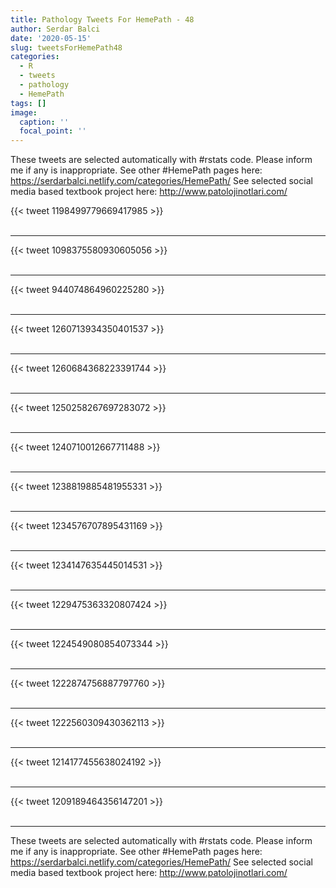```yaml
---
title: Pathology Tweets For HemePath - 48
author: Serdar Balci
date: '2020-05-15'
slug: tweetsForHemePath48
categories:
  - R
  - tweets
  - pathology
  - HemePath
tags: []
image:
  caption: ''
  focal_point: ''
---
```



These tweets are selected automatically with #rstats code. Please inform me if any is inappropriate.
See other #HemePath pages here: https://serdarbalci.netlify.com/categories/HemePath/ 
See selected social media based textbook project here: http://www.patolojinotlari.com/

{{< tweet 1198499779669417985 >}}
<br>
<br>
<hr>
{{< tweet 1098375580930605056 >}}
<br>
<br>
<hr>
{{< tweet 944074864960225280 >}}
<br>
<br>
<hr>
{{< tweet 1260713934350401537 >}}
<br>
<br>
<hr>
{{< tweet 1260684368223391744 >}}
<br>
<br>
<hr>
{{< tweet 1250258267697283072 >}}
<br>
<br>
<hr>
{{< tweet 1240710012667711488 >}}
<br>
<br>
<hr>
{{< tweet 1238819885481955331 >}}
<br>
<br>
<hr>
{{< tweet 1234576707895431169 >}}
<br>
<br>
<hr>
{{< tweet 1234147635445014531 >}}
<br>
<br>
<hr>
{{< tweet 1229475363320807424 >}}
<br>
<br>
<hr>
{{< tweet 1224549080854073344 >}}
<br>
<br>
<hr>
{{< tweet 1222874756887797760 >}}
<br>
<br>
<hr>
{{< tweet 1222560309430362113 >}}
<br>
<br>
<hr>
{{< tweet 1214177455638024192 >}}
<br>
<br>
<hr>
{{< tweet 1209189464356147201 >}}
<br>
<br>
<hr>


These tweets are selected automatically with #rstats code. Please inform me if any is inappropriate.
See other #HemePath pages here: https://serdarbalci.netlify.com/categories/HemePath/ 
See selected social media based textbook project here: http://www.patolojinotlari.com/
